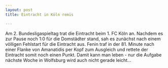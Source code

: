 ```yaml
---
layout: post
title: Eintracht in Köln remis

---
```


Am 2. Bundesligaspieltag trat die Eintracht beim 1. FC Köln an. Nachdem es zur Pause noch 1:0 für die Domstädter stand, sah es zunächst nach einem völligen Fehlstart für die Eintracht aus. Fenin traf in der 81. Minute nach einer Flanke von Amanatidis per Kopf zum Ausgleich und rettete der Eintracht somit noch einen Punkt. Damit kann man leben - nur die Aufgabe nächste Woche in Wolfsburg wird auch nicht gerade leicht...


